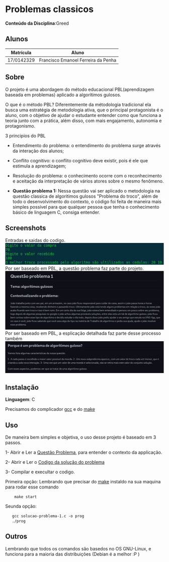 # Problemas classicos

**Conteúdo da Disciplina**:Greed<br>

## Alunos
|Matrícula | Aluno |
| -- | -- |
| 17/0142329  | Francisco Emanoel Ferreira da Penha |


## Sobre 
O projeto é uma abordagem do método educacional PBL(aprendizagem baseada em problemas) aplicado a algorítimos gulosos.

O que é o método PBL? Diferentemente da métodologia tradicional ela busca uma  estratégia de metodologia ativa, que o principal protagonista é o aluno, com o objetivo de ajudar o estudante entender como que funciona a teoria junto com a prática, além disso, com mais engajamento, autonomia e protagonismo.

3 principios do PBL

* Entendimento do problema: o entendimento do problema surge através da interação dos alunos;
* Conflito cognitivo: o conflito cognitivo deve existir, pois é ele que estimula a aprendizagem;
* Resolução do problema: o conhecimento ocorre com o reconhecimento e aceitação da interpretação de vários atores sobre o mesmo fenômeno.

* **Questão problema 1:** Nessa questão vai ser aplicado o metodologia na questão classica de algoritimos gulosos "Problema do troco", além de todo o desenvolvimento do contexto, o código foi feita de maneira mais simples possível para que qualquer pessoa que tenha o conhecimento básico de linguagem C, consiga entender.

## Screenshots

Entradas e saidas do codigo.
![](/images/4.png)
Por ser baseado em PBL, a questão problema faz parte do projeto.
![](/images/6.png)
Por ser baseado em PBL, a esplicação detalhada faz parte desse processo também
![](/images/8.png)

## Instalação 
**Linguagem**: C<br>
<!-- **Framework**: (caso exista)<br> -->
Precisamos do complicador [gcc](https://linuxize.com/post/how-to-install-gcc-compiler-on-ubuntu-18-04/) e do [make](https://zoomadmin.com/HowToInstall/UbuntuPackage/make)

## Uso 
De maneira bem simples e objetiva, o uso desse projeto é baseado em 3 passos.

1- Abrir e Ler a [Questão Problema](./questao-problema-1.md), para entender o contexto da applicação.


2- Abrir e Ler o [Codigo da solução do problema](./solucao-problema-1.c)



3- Compilar e execultar o codigo.

   Primeira opção: Lembrando que precisar do [make](https://zoomadmin.com/HowToInstall/UbuntuPackage/make) instaldo na sua maquina para rodar esse comando


        make start


  Seunda opção:

       gcc solucao-problema-1.c -o prog
       ./prog

## Outros 
Lembrando que todos os comandos são basedos no OS GNU-Linux, e funciona para a maioria das distribuições (Debian é a melhor :P )




